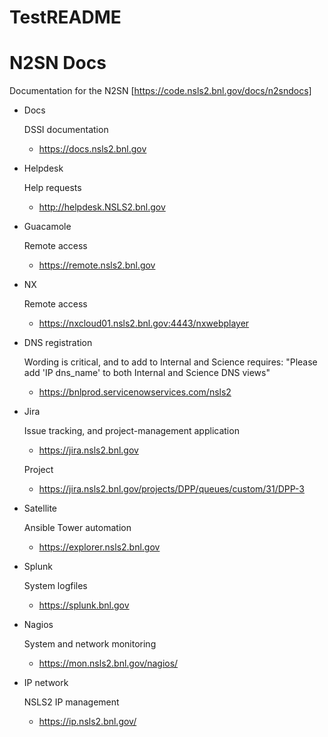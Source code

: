 # TestREADME

N2SN Docs
=========

Documentation for the N2SN 
[https://code.nsls2.bnl.gov/docs/n2sndocs]

- Docs

   DSSI documentation
   * https://docs.nsls2.bnl.gov
- Helpdesk

   Help requests
   * http://helpdesk.NSLS2.bnl.gov
- Guacamole

   Remote access
   * https://remote.nsls2.bnl.gov
- NX
   
   Remote access
   * https://nxcloud01.nsls2.bnl.gov:4443/nxwebplayer
- DNS registration   
   
   Wording is critical, and to add to Internal and Science requires:
   "Please add 'IP dns_name' to both Internal and Science DNS views" 
   * https://bnlprod.servicenowservices.com/nsls2
- Jira
   
   Issue tracking, and project-management application
   * https://jira.nsls2.bnl.gov
   
   Project
   * https://jira.nsls2.bnl.gov/projects/DPP/queues/custom/31/DPP-3
- Satellite
   
   Ansible Tower automation
   * https://explorer.nsls2.bnl.gov
- Splunk
   
   System logfiles
   * https://splunk.bnl.gov
- Nagios
   
   System and network monitoring
   * https://mon.nsls2.bnl.gov/nagios/
- IP network
   
   NSLS2 IP management
   * https://ip.nsls2.bnl.gov/
